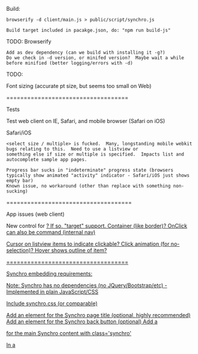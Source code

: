 Build:

    browserify -d client/main.js > public/script/synchro.js

    Build target included in pacakge.json, do: "npm run build-js"

TODO: Browserify

    Add as dev dependency (can we build with installing it -g?)
    Do we check in -d version, or minifed version?  Maybe wait a while before minified (better logging/errors with -d)

TODO:

Font sizing (accurate pt size, but seems too small on Web)

===================================

Tests

  Test web client on IE, Safari, and mobile browser (Safari on iOS)

  Safari/iOS

    <select size / multiple> is fucked.  Many, longstanding mobile webkit bugs relating to this.  Need to use a listview or
    something else if size or multiple is specified.  Impacts list and autocomplete sample app pages.

    Progress bar sucks in "indeterminate" progress state (browsers typically show animated "activity" indicator - Safari/iOS just shows empty bar)
    Known issue, no workaround (other than replace with something non-sucking)

====================================

App issues (web client)

  New control for <a href>?  If so, "target" support.  Container (like border)?  OnClick can also be command (internal nav)

  Cursor on listview items to indicate clickable?  Click animation (for no-selection)? Hover shows outline of item?

===================================

Synchro embedding requirements:

Note: Synchro has no dependencies (no JQuery/Bootstrap/etc) - Implemented in plain JavaScript/CSS

Include synchro.css (or comparable)

Add an element for the Synchro page title (optional, highly recommended)
Add an element for the Synchro back button (optional)
Add a <div> for the main Synchro content with class='synchro'

In a <script> tag, implement the following named function:

    function SynchroInit(synchro)
    {
        // If you have an element for Synchro "bacK", when it is activated call: synchro.goBack();

        var synchroApp =
        {
            endpoint: "", // required
            container: null, // div element for Synchro page contents - required
            onSetPageTitle = function(title) // optional
            {

            },
            onSetBackEnabled = function(isEnabled) // optional
            {

            },
            onMessageBox = function(messageBox, execCommand) // optional
            {

            },
            logConfig: {}, // optional, developer setting
        }

        return synchroApp;
    }

Include synchro.js
